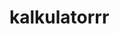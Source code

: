 # kalkulatorrr
<!DOCTYPE html>
<html>
<head>
    <title>calculator renaldi</title>
    <link rel="stylesheet" type="text/css" href="style.css">
    <script type="text/javascript">
        function insert(num) {
            document.form.textView.value = document.form.textView.value+num;
            // body...
        }

        function c(){
            document.form.textView.value = "";
        }

        function del(){
            var x = document.form.textView.value;
            document.form.textView.value = x.substring(0,x.length-1)
        }

        function equal(){
            var x = document.form.textView.value;
            if(x == ""){
                alert("MASUKIN ANGKA NYA DULU BROOO");
            }

            if(x){
                document.form.textView.value = eval(x);
            }
            // body...
        }
    </script>
</head>
<body>
    <div class="wrapper">
        <div class="calculator">
            <form name="form">
                <input type="text" id="result" readonly class="textView" name="textView">
          </form>
                <table>
                    <tr>
                        
                    <td><input type="button" class="button" value="C" onclick="c()"></td>
                    <td><input type="button" class="button" value="del" onclick="del()"></td>
                    <td><input type="button" class="button" value="+" onclick="insert('+')"></td>
                    <td><input type="button" class="button" value="&#247" onclick="insert('/')"></td>
                </tr>
                <tr>
                    <td><input type="button" class="button" value="7" onclick="insert(7)"></td>
                    <td><input type="button" class="button" value="8" onclick="insert(8)"></td>
                    <td><input type="button" class="button" value="9" onclick="insert(9)"></td>
                    <td><input type="button" class="button" value="*" onclick="insert('*')"></td>
                </tr>
                <tr>
                    <td><input type="button" class="button" value="4" onclick="insert(4)"></td>
                    <td><input type="button" class="button" value="5" onclick="insert(5)"></td>
                    <td><input type="button" class="button" value="6" onclick="insert(6)"></td>
                    <td><input type="button" class="button" value="-" onclick="insert('-')"></td>
                </tr>
                <tr>
                    <td><input type="button" class="button" value="1" onclick="i
                    nsert(1)"></td>
                    <td><input type="button" class="button" value="2" onclick="insert(2)"></td>
                    <td><input type="button" class="button" value="3" onclick="insert(3)"></td>
                    <td rowspan="2"><input type="button" class="button equal" value="=" onclick="equal()"></td>
                </tr>
                <tr>
                    <td><input type="button" class="button" value="," onclick="insert(',')"></td>
                    <td colspan="2"><input type="button" class="button zero" value="0" onclick="insert('0')"></td>
                    
                </tr>
               <table>
            </div>
            </div>
            </div>
</body>
</html>


*{
            padding: 0;
            margin: 0;
        }

        body{
          background-color: purple;
          background-image: white;
        }
        .wrapper{
            position: absolute;
            top: 50%;
            left: 50%;
            transform: translate(-50%,-50%);
        }

        .calculator{
            background: black;
            padding: 3px;
            box-shadow: blue;
            position: relative;
            height: auto;
            width: auto;
            border-radius: 20px;
            padding: 10px;

        }

        .textView{
            background-color: white;
            width: 345px;
            font-weight: 35px;
            font-weight: bold;
            padding: 5px;
            font-family: cooper black;
            font-size: 28px;
            text-align: right;
            color: black;
            background-color: white;
            border-width: 10px;
            height: 80px;
            border-radius: 15px;
            border: none;
            border-radius: 50px;

        }

        .button{
            width: 80px;
            height: 70px;
            font-size: 23px;
            font-family: cooper black;
            margin: 4px;
            border-color: white;
            border-width: 0px;
            cursor: pointer;
            color: white ;
            box-shadow: purple;
            background-color: black;
            border-radius: 50px;

        }

        .equal{
            height: 149px;
        }

        .equal:hover{
            background-color: cyan;
            color: black;
        }

        .zero{
            width: 170px;
        }

        .button c{
            background-color: red;
        }
